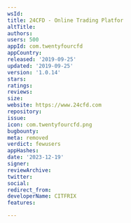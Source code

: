 ```yaml
---
wsId: 
title: 24CFD - Online Trading Platfor
altTitle: 
authors: 
users: 500
appId: com.twentyfourcfd
appCountry: 
released: '2019-09-25'
updated: '2019-09-25'
version: '1.0.14'
stars: 
ratings: 
reviews: 
size: 
website: https://www.24cfd.com
repository: 
issue: 
icon: com.twentyfourcfd.png
bugbounty: 
meta: removed
verdict: fewusers
appHashes: 
date: '2023-12-19'
signer: 
reviewArchive: 
twitter: 
social: 
redirect_from: 
developerName: CITFRIX
features: 

---
```


